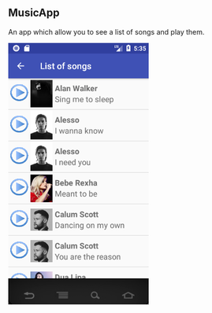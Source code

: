 ## MusicApp

An app which allow you to see a list of songs and play them.

![alt_text](https://github.com/AlexandraDamaschin/MusicApp/blob/master/Songs.PNG)
